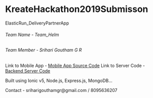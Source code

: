# KreateHackathon2019Submisson
ElasticRun_DeliveryPartnerApp

<h6> Team Name - Team_Helm </h6>
<h6> Team Member - Srihari Goutham G R </h6>
 
Link to Mobile App - <a href="https://github.com/sriharigr/ElasticRun_DeliveryPartnerApp">Mobile App Source Code</a>
Link to Server Code - <a href="https://github.com/sriharigr/ElasticRun_Server">Backend Server Code</a>

<p> Built using Ionic v5, Node.js, Express.js, MongoDB... </p>

<p> Contact - sriharigouthamgr@gmail.com / 8095636207 </p>
         
